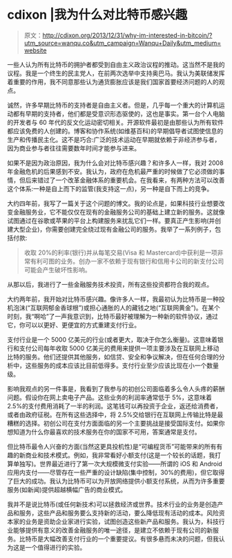 # cdixon |我为什么对比特币感兴趣

> 原文：<http://cdixon.org/2013/12/31/why-im-interested-in-bitcoin/?utm_source=wanqu.co&utm_campaign=Wanqu+Daily&utm_medium=website>

一些人认为所有比特币的拥护者都受到自由主义政治议程的推动。这当然不是我的议程。我是一个终生的民主党人，在前两次选举中支持奥巴马。我认为美联储发挥着重要的作用，我不同意那些认为通货膨胀应该是我们国家首要经济问题的人的观点。

诚然，许多早期比特币的支持者是自由主义者。但是，几乎每一个重大的计算机运动都有早期的支持者，他们都是受意识形态驱使的，这也是事实。第一台个人电脑的开发者与 60 年代的反文化运动密切相关。开源软件最初是由那些认为所有软件都应该免费的人创建的。博客和协作系统(如维基百科)的早期倡导者试图使信息的生产和传播民主化。这不是巧合:广泛的技术运动在早期就依赖于非经济参与者，因为商业参与者往往需要数年时间才能参与进来。

如果不是因为政治原因，我为什么会对比特币感兴趣？和许多人一样，我对 2008 年金融危机的后果感到不安。我认为，政府在危机最严重的时候做了它必须做的事情，但后来错过了一个改革金融体系的重要机会。在我看来，有两种方法可以改善这个体系:一种是自上而下的监管(我支持这一点)，另一种是自下而上的竞争。

大约四年前，我写了一篇关于这个问题的博文。我的论点是，如果科技行业想要改变金融服务业，它不能仅仅在现有的金融服务公司的基础上建立新的服务。这就像试图通过在谷歌或苹果的平台上构建服务来扰乱它们一样。要真正产生影响(并创建大型企业)，你需要创建完全绕过现有金融公司的服务。我举了一系列例子，包括付款:

> 收取 20%的利率(银行)并从每笔交易(Visa 和 Mastercard)中获利是一项非常有利可图的业务。创办一家不依赖于现有银行和信用卡公司的新支付公司可能会产生破坏性影响。

从那以后，我进行了一些金融服务技术投资，所有这些投资都符合我的观点。

大约两年前，我开始对比特币感兴趣。像许多人一样，我最初认为比特币是一种投机泡沫(“互联网郁金香球根”)或担心通胀的人的藏钱之地(“互联网黄金”)。在某个时刻，我“啊哈”了一声我意识到，比特币最好被理解为一种新的软件协议，通过它，你可以以更好、更便宜的方式重建支付行业。

支付行业是一个 5000 亿美元的行业(或者更大，取决于你怎么衡量)。这意味着银行和支付公司每年收取 5000 亿美元的费用来提供一项主要涉及在互联网上移动比特的服务。他们还提供其他服务，如信贷、安全和争议解决，但在任何合理的分析中，这些服务的成本应该比目前低得多。支付行业至少应该比现在小一个数量级。

影响我观点的另一件事是，我看到了我参与的初创公司面临着多么令人头疼的薪酬问题。假设你在网上卖电子产品。这些业务的利润率通常低于 5%，这意味着 2.5%的支付费用消耗了一半的利润。这笔钱可以再投资于企业，返还给消费者，或者由政府征税。在所有这些选择中，将 2.5%交给银行在互联网上传输比特是最糟糕的选择。初创公司在支付方面面临的另一个主要挑战是接受国际支付。如果你想知道为什么你最喜欢的技术服务在你的国家不可用，答案通常是支付。

但比特币最令人兴奋的方面(当然这更具投机性)是“可编程货币”可能带来的所有有趣的新商业和技术模式。例如，我非常看好小额支付(这是一个较长的话题，我打算单独写)。世界最近进行了第一次大规模微支付实验——所谓的 iOS 和 Android 应用内支付——尽管存在一些严重的设计缺陷(集中控制，30%的费用)，但它取得了巨大的成功。我认为比特币可以为开放网络提供小额支付系统，从而为许多重要服务(如新闻)提供超越横幅广告的商业模式。

我并不是说比特币(或任何新技术)可以拯救经济或世界。技术行业的业务是创造产品和服务，这些产品和服务要么支持新的活动，要么降低现有活动的成本。风险资本家的业务是资助企业家进行实验，试图创造这些新产品和服务。我认为，科技行业能够提供有意义的改善金融服务的唯一途径，是建立不依赖于现有公司的新服务。比特币是大幅改善支付行业的一个重要提议。有很多悬而未决的问题，但我认为这是一个值得进行的实验。